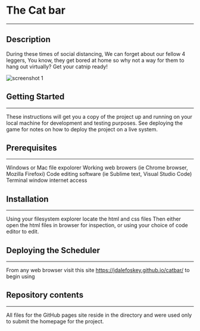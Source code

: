 # The Cat bar
---

## Description
During these times of social distancing, We can forget about our fellow 4 leggers, You know, they get bored at home so why not a way for them to hang out virtually?  Get your catnip ready!

![screenshot 1](assets/screenshot.png)




## Getting Started
---
These instructions will get you a copy of the project up and running on your local machine for development and testing purposes. See deploying the game for notes on how to deploy the project on a live system.

## Prerequisites
---
Windows or Mac file expolorer
Working web browers (ie Chrome browser, Mozilla Firefoxi)
Code editing software (ie Sublime text, Visual Studio Code)
Terminal window
internet access

## Installation
---
Using your filesystem explorer locate the html and css files
Then either open the html files in browser for inspection, or using your choice of code editor to edit.

## Deploying the Scheduler
---
From any web browser visit this site  https://jdalefoskey.github.io/catbar/ to begin using

## Repository contents
---
All files for the GitHub pages site reside in the  directory and were used only to submit the homepage for the project.
